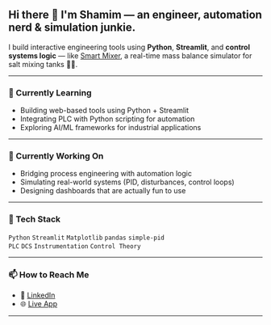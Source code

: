 ## Hi there 👋 I'm Shamim — an engineer, automation nerd & simulation junkie.

I build interactive engineering tools using **Python**, **Streamlit**, and **control systems logic** — like [Smart Mixer](https://smart-mixer.streamlit.app/), a real-time mass balance simulator for salt mixing tanks 🧂💧.

---

### 🌱 Currently Learning
- Building web-based tools using Python + Streamlit
- Integrating PLC with Python scripting for automation
- Exploring AI/ML frameworks for industrial applications

---

### 🔭 Currently Working On
- Bridging process engineering with automation logic
- Simulating real-world systems (PID, disturbances, control loops)
- Designing dashboards that are actually fun to use

---

### 🔧 Tech Stack
`Python` `Streamlit` `Matplotlib` `pandas` `simple-pid`  
`PLC` `DCS` `Instrumentation` `Control Theory`

---

### 📫 How to Reach Me
- 💼 [LinkedIn](https://www.linkedin.com/in/shamimsulaiman/)
- 🌐 [Live App](https://smart-mixer.streamlit.app/)

---
